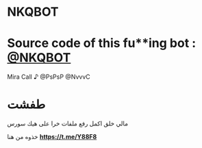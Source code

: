 # NKQBOT

# Source code of this fu**ing bot : [@NKQBOT](t.me/NKQBOT)

Mira Call ♪
@PsPsP
@NvvvC

# طفشت
مالي خلق اكمل رفع ملفات خرا على هيك سورس

خذوه من هنا **https://t.me/Y88F8**
